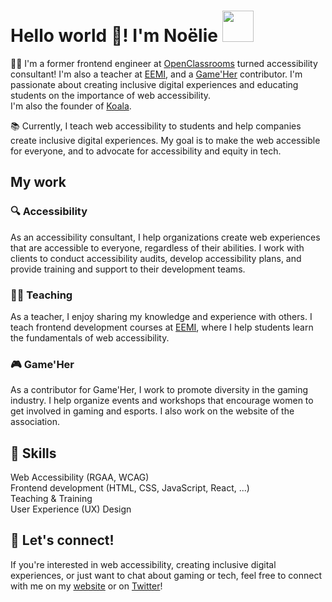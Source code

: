 # Hello world 👋! I'm Noëlie <img src="https://media.giphy.com/media/mGcNjsfWAjY5AEZNw6/giphy.gif" alt="" width="50">

👩‍💻 I'm a former frontend engineer at [OpenClassrooms](https://openclassrooms.com/en) turned accessibility consultant! I'm also a teacher at [EEMI](https://www.eemi.com/), and a [Game'Her](https://gameher.fr/) contributor. I'm passionate about creating inclusive digital experiences and educating students on the importance of web accessibility.  
I'm also the founder of [Koala](https://meetkoala.netlify.app/en).

📚 Currently, I teach web accessibility to students and help companies create inclusive digital experiences. My goal is to make the web accessible for everyone, and to advocate for accessibility and equity in tech.

## My work

### 🔍 Accessibility
As an accessibility consultant, I help organizations create web experiences that are accessible to everyone, regardless of their abilities. I work with clients to conduct accessibility audits, develop accessibility plans, and provide training and support to their development teams.

### 👨‍🏫 Teaching
As a teacher, I enjoy sharing my knowledge and experience with others. I teach frontend development courses at [EEMI](https://www.eemi.com/), where I help students learn the fundamentals of web accessibility.

### 🎮 Game'Her 
As a contributor for Game'Her, I work to promote diversity in the gaming industry. I help organize events and workshops that encourage women to get involved in gaming and esports. I also work on the website of the association.

## 🌟 Skills
Web Accessibility (RGAA, WCAG)    
Frontend development (HTML, CSS, JavaScript, React, ...)  
Teaching & Training  
User Experience (UX) Design

## 🤝 Let's connect!
If you're interested in web accessibility, creating inclusive digital experiences, or just want to chat about gaming or tech, feel free to connect with me on my [website](https://bento.me/noelierx) or on [Twitter](https://twitter.com/noelie_roux)!

